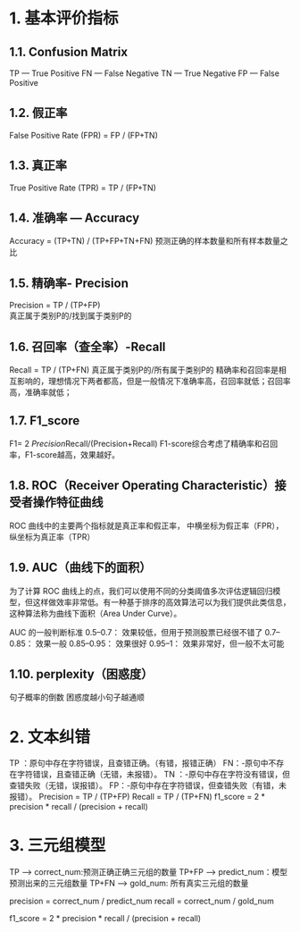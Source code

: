 # 1. 基本评价指标
## 1.1. Confusion Matrix
TP — True Positive
FN — False Negative
TN — True Negative
FP — False Positive
## 1.2. 假正率
False Positive Rate (FPR) = FP / (FP+TN)
## 1.3. 真正率
True Positive Rate (TPR) = TP / (FP+TN)

## 1.4. 准确率 — Accuracy
Accuracy = (TP+TN) / (TP+FP+TN+FN)
预测正确的样本数量和所有样本数量之比
## 1.5. 精确率- Precision
Precision = TP / (TP+FP)    
真正属于类别P的/找到属于类别P的
## 1.6. 召回率（查全率）-Recall
Recall = TP / (TP+FN)
真正属于类别P的/所有属于类别P的
精确率和召回率是相互影响的，理想情况下两者都高，但是一般情况下准确率高，召回率就低；召回率高，准确率就低；
## 1.7. F1_score
F1= 2 *Precision*Recall/(Precision+Recall)
F1-score综合考虑了精确率和召回率，F1-score越高，效果越好。

## 1.8. ROC（Receiver Operating Characteristic）接受者操作特征曲线
ROC 曲线中的主要两个指标就是真正率和假正率， 中横坐标为假正率（FPR），纵坐标为真正率（TPR）

## 1.9. AUC（曲线下的面积）
为了计算 ROC 曲线上的点，我们可以使用不同的分类阈值多次评估逻辑回归模型，但这样做效率非常低。有一种基于排序的高效算法可以为我们提供此类信息，这种算法称为曲线下面积（Area Under Curve）。

AUC 的一般判断标准
0.5–0.7： 效果较低，但用于预测股票已经很不错了
0.7–0.85： 效果一般
0.85–0.95： 效果很好
0.95–1： 效果非常好，但一般不太可能

## 1.10. perplexity（困惑度）
句子概率的倒数 
困惑度越小句子越通顺

# 2. 文本纠错
TP ：原句中存在字符错误，且查错正确。（有错，报错正确）
FN：-原句中不存在字符错误，且查错正确（无错，未报错）。
TN ：-原句中存在字符没有错误，但查错失败（无错，误报错）。
FP：-原句中存在字符错误，但查错失败（有错，未报错）。
Precision = TP / (TP+FP) 
Recall = TP / (TP+FN)
f1_score = 2 * precision * recall / (precision + recall)

# 3. 三元组模型
TP --> correct_num:预测正确正确三元组的数量
TP+FP --> predict_num：模型预测出来的三元组数量
TP+FN --> gold_num: 所有真实三元组的数量

precision = correct_num / predict_num
recall = correct_num / gold_num

f1_score = 2 * precision * recall / (precision + recall)



